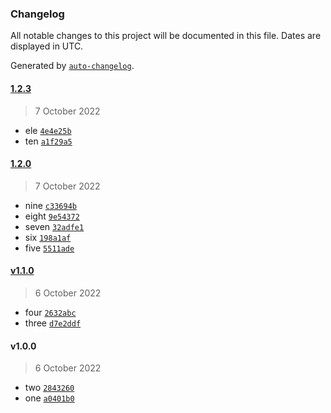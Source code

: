### Changelog

All notable changes to this project will be documented in this file. Dates are displayed in UTC.

Generated by [`auto-changelog`](https://github.com/CookPete/auto-changelog).

#### [1.2.3](https://github.com/freddyz01/changelog/compare/1.2.0...1.2.3)

> 7 October 2022

- ele [`4e4e25b`](https://github.com/freddyz01/changelog/commit/4e4e25bfe848ac2f9c8b01bd114a8d5052535e17)
- ten [`a1f29a5`](https://github.com/freddyz01/changelog/commit/a1f29a538670b81a4d8640b04dde6b05ce3515b9)

#### [1.2.0](https://github.com/freddyz01/changelog/compare/v1.1.0...1.2.0)

> 7 October 2022

- nine [`c33694b`](https://github.com/freddyz01/changelog/commit/c33694bc335b7888b45b13434a64399d7bf746f4)
- eight [`9e54372`](https://github.com/freddyz01/changelog/commit/9e543728c7a4847d8a2fefadb70f5eb7a47c2c50)
- seven [`32adfe1`](https://github.com/freddyz01/changelog/commit/32adfe1882ea82b8af3d25b34cae46b7e5d8c82a)
- six [`198a1af`](https://github.com/freddyz01/changelog/commit/198a1afef3f4284323df6dd0e476826ac89d4add)
- five [`5511ade`](https://github.com/freddyz01/changelog/commit/5511ade620b6dec44b0dfc561e2b4662d56d3b18)

#### [v1.1.0](https://github.com/freddyz01/changelog/compare/v1.0.0...v1.1.0)

> 6 October 2022

- four [`2632abc`](https://github.com/freddyz01/changelog/commit/2632abcb09f26ec6c0abb11577c12ce975835638)
- three [`d7e2ddf`](https://github.com/freddyz01/changelog/commit/d7e2ddfd306485451e35ae07d82eed3f68ff0f8e)

#### v1.0.0

> 6 October 2022

- two [`2843260`](https://github.com/freddyz01/changelog/commit/2843260dccdb32409f4c2bd73f8a8fd191326ec2)
- one [`a0401b0`](https://github.com/freddyz01/changelog/commit/a0401b02feceba2aa56614a9db982ed50a93c322)
